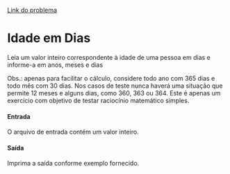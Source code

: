 [Link do problema](https://www.beecrowd.com.br/judge/problems/view/1020)
# Idade em Dias
Leia um valor inteiro correspondente à idade de uma pessoa em dias e informe-a em anos, meses e dias

Obs.: apenas para facilitar o cálculo, considere todo ano com 365 dias e todo mês com 30 dias. Nos casos de teste nunca haverá uma situação que permite 12 meses e alguns dias, como 360, 363 ou 364. Este é apenas um exercício com objetivo de testar raciocínio matemático simples.

#### Entrada
O arquivo de entrada contém um valor inteiro.

#### Saída
Imprima a saída conforme exemplo fornecido.